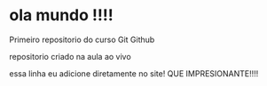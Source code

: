 # ola mundo !!!!

 Primeiro repositorio do curso Git Github 
 
 repositorio criado na aula ao vivo
 
essa linha eu adicione diretamente no site! QUE IMPRESIONANTE!!!!
